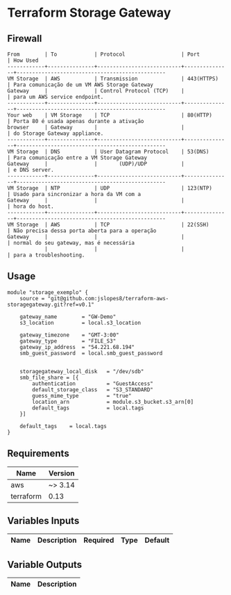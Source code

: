 # Terraform Storage Gateway

## Firewall

```hcl
From 		| To 			| Protocol 					| Port 			| How Used
------------+---------------+---------------------------+---------------+------------------------------------------------
VM Storage 	| AWS 			| Transmission 				| 443(HTTPS)	| Para comunicação de um VM AWS Storage Gateway 
Gateway		|				| Control Protocol (TCP) 	|				| para um AWS service endpoint.
------------+---------------+---------------------------+---------------+------------------------------------------------
Your web	| VM Storage 	| TCP 						| 80(HTTP)		| Porta 80 é usada apenas durante a ativação 
browser		| Gateway 		|							|				| do Storage Gateway appliance.
------------+---------------+---------------------------+---------------+------------------------------------------------
VM Storage 	| DNS 			| User Datagram Protocol 	| 53(DNS)		| Para comunicação entre a VM Storage Gateway
Gateway		|				|       (UDP)/UDP 			|				| e DNS server.
------------+---------------+---------------------------+---------------+------------------------------------------------
VM Storage 	| NTP 			| UDP					 	| 123(NTP)		| Usado para sincronizar a hora da VM com a
Gateway		|				|  							|				| hora do host.
------------+---------------+---------------------------+---------------+------------------------------------------------
VM Storage 	| AWS 			| TCP					 	| 22(SSH)		| Não precisa dessa porta aberta para a operação
Gateway		|				|  							|				| normal do seu gateway, mas é necessária 
			|				|							|				| para a troubleshooting.
```

## Usage
```hcl
module "storage_exemplo" {
    source = "git@github.com:jslopes8/terraform-aws-storagegateway.git?ref=v0.1"

    gateway_name        = "GW-Demo"
    s3_location         = local.s3_location

    gateway_timezone    = "GMT-3:00"
    gateway_type        = "FILE_S3"
    gateway_ip_address  = "54.221.68.194"
    smb_guest_password  = local.smb_guest_password


    storagegateway_local_disk   = "/dev/sdb"
    smb_file_share = [{
        authentication          = "GuestAccess"
        default_storage_class   = "S3_STANDARD"
        guess_mime_type         = "true"
        location_arn            = module.s3_bucket.s3_arn[0]
        default_tags            = local.tags 
    }]

    default_tags    = local.tags
}
```

## Requirements

| Name | Version |
| ---- | ------- |
| aws | ~> 3.14 |
| terraform | 0.13 |

<!-- BEGINNING OF PRE-COMMIT-TERRAFORM DOCS HOOK -->
## Variables Inputs
| Name | Description | Required | Type | Default |
| ---- | ----------- | -------- | ---- | ------- |

## Variable Outputs
<!-- END OF PRE-COMMIT-TERRAFORM DOCS HOOK -->
| Name | Description |
| ---- | ----------- 
